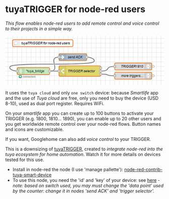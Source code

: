 # tuyaTRIGGER for node-red users

_This flow enables node-red users to add remote control and voice control to their projects in a simple way._

![](./../../pics/tuyadaemon06.jpg)

It uses the `tuya cloud` and only `one switch` device: because _Smartlife_ app and the use of  _Tuya cloud_ are free, only you need to buy the device (USD 8-10), used as dual port register. Requires WiFi.

On your _smartlife_ app you can create up to 100 buttons to activate your TRIGGER (e.g. 1800, 1810... 1890), you can enable up to 20 other users and you get worldwide remote control over your node-red flows. Button names and icons are customizable.

If you want, Googlehome can also add _voice control_ to your TRIGGER.

This is a downsizing of [tuyaTRIGGER](https://github.com/msillano/tuyaDAEMON/tree/main/tuyaTRIGGER), created to _integrate node-red into the tuya ecosystem for home automation_. Watch it for more details on devices tested for this use.

- Install in node-red the node (I use 'manage pallette'): [node-red-contrib-tuya-smart-device](https://github.com/vinodsr/node-red-contrib-tuya-smart-device)
- To use this node, you need the 'id' and 'key' of your device: see [here](https://github.com/codetheweb/tuyapi/blob/master/docs/SETUP.md)
-_note: based on switch used, you may must change the 'data point' used by the counter: change it in nodes 'send ACK' and 'trigger selector'._
